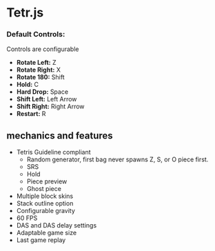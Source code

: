 # Tetr.js

### Default Controls:

Controls are configurable

- **Rotate Left:** Z
- **Rotate Right:** X
- **Rotate 180:** Shift
- **Hold:** C
- **Hard Drop:** Space
- **Shift Left:** Left Arrow
- **Shift Right:** Right Arrow
- **Restart:** R

## mechanics and features

- Tetris Guideline compliant
  - Random generator, first bag never spawns Z, S, or O piece first.
  - SRS
  - Hold
  - Piece preview
  - Ghost piece
- Multiple block skins
- Stack outline option
- Configurable gravity
- 60 FPS
- DAS and DAS delay settings
- Adaptable game size
- Last game replay
